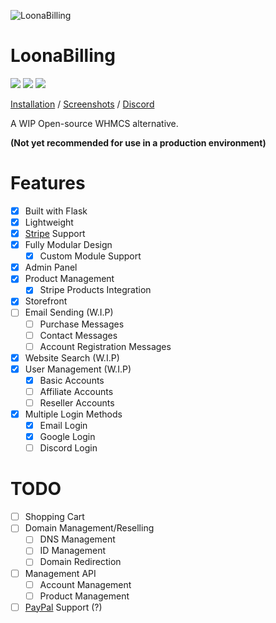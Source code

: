 ![LoonaBilling](https://user-images.githubusercontent.com/28388670/172512382-81059cf6-c872-4a4c-a370-223f2d4d009c.png)

# LoonaBilling
<img src="https://img.shields.io/discord/887501133902385202?logo=discord&style=social"> <img src="https://img.shields.io/github/last-commit/Loona-cc/LoonaBilling?logo=github&style=social"> <img src="https://img.shields.io/github/workflow/status/Loona-cc/LoonaBilling/CodeQL?logo=github-sponsors&style=social">

[Installation](https://github.com/Loona-cc/LoonaBilling/wiki/Installation) / [Screenshots](https://github.com/Loona-cc/LoonaBilling/wiki/Screenshots) / [Discord](https://discord.gg/KTJNHyAh2e)

A WIP Open-source WHMCS alternative.

**(Not yet recommended for use in a production environment)**

# Features
- [x] Built with Flask
- [x] Lightweight
- [x] [Stripe](https://stripe.com) Support
- [x] Fully Modular Design
  - [x] Custom Module Support
- [x] Admin Panel
- [x] Product Management
  - [x] Stripe Products Integration
- [x] Storefront
- [ ] Email Sending (W.I.P)
  - [ ] Purchase Messages
  - [ ] Contact Messages
  - [ ] Account Registration Messages
- [x] Website Search (W.I.P)
- [x] User Management (W.I.P)
  - [x] Basic Accounts
  - [ ] Affiliate Accounts
  - [ ] Reseller Accounts
- [x] Multiple Login Methods
  - [x] Email Login
  - [x] Google Login
  - [ ] Discord Login

# TODO
- [ ] Shopping Cart
- [ ] Domain Management/Reselling
  - [ ] DNS Management
  - [ ] ID Management
  - [ ] Domain Redirection
- [ ] Management API
  - [ ] Account Management
  - [ ] Product Management
- [ ] [PayPal](https://paypal.com) Support (?)
